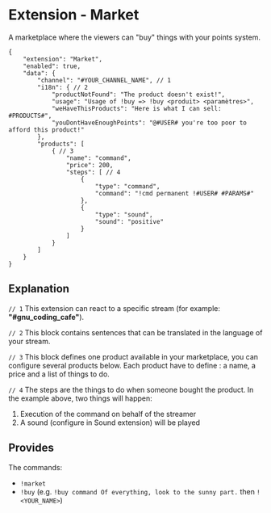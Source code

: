 # Extension - Market

A marketplace where the viewers can "buy" things with your points system.

```json5
{
    "extension": "Market",
    "enabled": true,
    "data": {
        "channel": "#YOUR_CHANNEL_NAME", // 1
        "i18n": { // 2
            "productNotFound": "The product doesn't exist!",
            "usage": "Usage of !buy => !buy <produit> <paramètres>",
            "weHaveThisProducts": "Here is what I can sell: #PRODUCTS#",
            "youDontHaveEnoughPoints": "@#USER# you're too poor to afford this product!"
        },
        "products": [
            { // 3
                "name": "command",
                "price": 200,
                "steps": [ // 4
                    {
                        "type": "command",
                        "command": "!cmd permanent !#USER# #PARAMS#"
                    },
                    {
                        "type": "sound",
                        "sound": "positive"
                    }
                ]
            }
        ]
    }
}
```

## Explanation

`// 1` This extension can react to a specific stream (for example: **"#gnu_coding_cafe"**).

`// 2` This block contains sentences that can be translated in the language of your stream.

`// 3` This block defines one product available in your marketplace, you can configure several
products below. Each product have to define : a name, a price and a list of things to do.

`// 4` The steps are the things to do when someone bought the product. In the example above, two
things will happen:
1. Execution of the command on behalf of the streamer
2. A sound (configure in Sound extension) will be played

## Provides

The commands:
- `!market`
- `!buy` (e.g. `!buy command Of everything, look to the sunny part.` then `!<YOUR_NAME>`)
